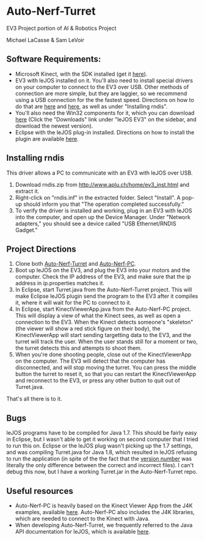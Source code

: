 # Auto-Nerf-Turret
EV3 Project portion of AI &amp; Robotics Project

Michael LaCasse &amp; Sam LeVoir

## Software Requirements:
- Microsoft Kinect, with the SDK installed (get it [here](https://www.microsoft.com/en-us/download/details.aspx?id=44561)).
- EV3 with leJOS installed on it. You'll also need to install special drivers on your computer to connect to the EV3 over USB. Other methods of connection are more simple, but they are laggier, so we recommend using a USB connection for the the fastest speed. Directions on how to do that are [here](http://www.aplu.ch/home/ev3_inst.html) and [here](https://sourceforge.net/p/lejos/wiki/Windows%20Installation/), as well as under "Installing rndis".
- You'll also need the Win32 components for it, which you can download [here](http://www.lejos.org/ev3.php) (Click the "Downloads" link under "leJOS EV3" on the sidebar, and download the newest version).
- Eclipse with the leJOS plug-in installed. Directions on how to install the plugin are available [here](https://sourceforge.net/p/lejos/wiki/Installing%20the%20Eclipse%20plugin/).

## Installing rndis
This driver allows a PC to communicate with an EV3 with leJOS over USB.
1. Download rndis.zip from http://www.aplu.ch/home/ev3_inst.html and extract it.
2. Right-click on "rndis.inf" in the extracted folder. Select "Install". A pop-up should inform you that "The operation completed successfully."
3. To verify the driver is installed and working, plug in an EV3 with leJOS into the computer, and open up the Device Manager. Under "Network adapters," you should see a device called "USB Ethernet/RNDIS Gadget."

## Project Directions
1. Clone both [Auto-Nerf-Turret](https://github.com/ust-laca0007/Auto-Nerf-Turret) and [Auto-Nerf-PC](https://github.com/ust-laca0007/Auto-Nerf-PC).
2. Boot up leJOS on the EV3, and plug the EV3 into your motors and the computer. Check the IP address of the EV3, and make sure that the ip address in ip.properties matches it.
3. In Eclipse, start Turret.java from the Auto-Nerf-Turret project. This will make Eclipse leJOS plugin send the program to the EV3 after it compiles it, where it will wait for the PC to connect to it.
4. In Eclipse, start KinectViewerApp.java from the Auto-Nerf-PC project. This will display a view of what the Kinect sees, as well as open a connection to the EV3. When the Kinect detects someone's "skeleton" (the viewer will show a red stick figure on their body), the KinectViewerApp will start sending targetting data to the EV3, and the turret will track the user. When the user stands still for a moment or two, the turret detects this and attempts to shoot them.
5. When you're done shooting people, close out of the KinectViewerApp on the computer. The EV3 will detect that the computer has disconnected, and will stop moving the turret. You can press the middle button the turret to reset it, so that you can restart the KinectViewerApp and reconnect to the EV3, or press any other button to quit out of Turret.java.

That's all there is to it.

## Bugs
leJOS programs have to be compiled for Java 1.7. This should be fairly easy in Eclipse, but I wasn't able to get it working on second computer that I tried to run this on. Eclipse or the leJOS plug wasn't picking up the 1.7 settings, and was compiling Turret.java for Java 1.8, which resulted in leJOS refusing to run the application (in spite of the the fact that the [version number](https://en.wikipedia.org/wiki/Java_class_file) was literally the only difference between the correct and incorrect files). I can't debug this now, but I have a working Turret.jar in the Auto-Nerf-Turret repo.

## Useful resources
- Auto-Nerf-PC is heavily based on the Kinect Viewer App from the J4K examples, available [here](https://research.dwi.ufl.edu/ufdw/download.php). Auto-Nerf-PC also includes the J4K libraries, which are needed to connect to the Kinect with Java.
- When developing Auto-Nerf-Turret, we frequently referred to the Java API documentation for leJOS, which is available [here](http://www.lejos.org/ev3/docs/).
